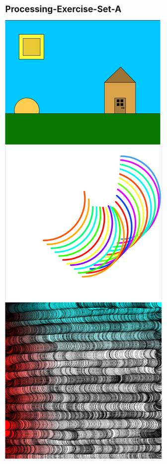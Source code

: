 # Processing-Exercise-Set-A
![Minkraft house xd](https://github.com/nikdotexe/Processing-Exercise-Set-A/blob/master/minkraft.PNG)
![Line boys xd](https://github.com/nikdotexe/Processing-Exercise-Set-A/blob/master/idontevenknowman.PNG)
![Many circles](https://github.com/nikdotexe/Processing-Exercise-Set-A/blob/master/nice%20circle%20boys.PNG)
